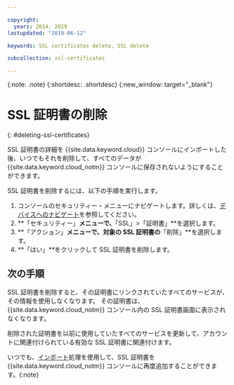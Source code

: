 ```yaml
---

copyright:
  years: 2014, 2019
lastupdated: "2019-06-12"

keywords: SSL certificates delete, SSL delete

subcollection: ssl-certificates

---
```


{:note: .note}
{:shortdesc: .shortdesc}
{:new_window: target="_blank"}

# SSL 証明書の削除
{: #deleting-ssl-certificates}

SSL 証明書の詳細を {{site.data.keyword.cloud}} コンソールにインポートした後、いつでもそれを削除して、すべてのデータが {{site.data.keyword.cloud_notm}} コンソールに保存されないようにすることができます。

SSL 証明書を削除するには、以下の手順を実行します。

1. コンソールのセキュリティー・メニューにナビゲートします。詳しくは、[デバイスへのナビゲート](/docs/infrastructure/ssl-certificates?topic=virtual-servers-navigating-devices)を参照してください。
2. **「セキュリティー」**メニューで、**「SSL」>「証明書」**を選択します。
3. **「アクション」**メニューで、対象の SSL 証明書の**「削除」**を選択します。
4. **「はい」**をクリックして SSL 証明書を削除します。

## 次の手順

SSL 証明書を削除すると、その証明書にリンクされていたすべてのサービスが、その情報を使用しなくなります。 その証明書は、{{site.data.keyword.cloud_notm}} コンソール内の SSL 証明書画面に表示されなくなります。

削除された証明書を以前に使用していたすべてのサービスを更新して、アカウントに関連付けられている有効な SSL 証明書に関連付けます。

いつでも、[インポート](/docs/infrastructure/ssl-certificates?topic=ssl-certificates-importing-ssl-certificates#importing-ssl-certificates)処理を使用して、SSL 証明書を {{site.data.keyword.cloud_notm}} コンソールに再度追加することができます。{:note}
